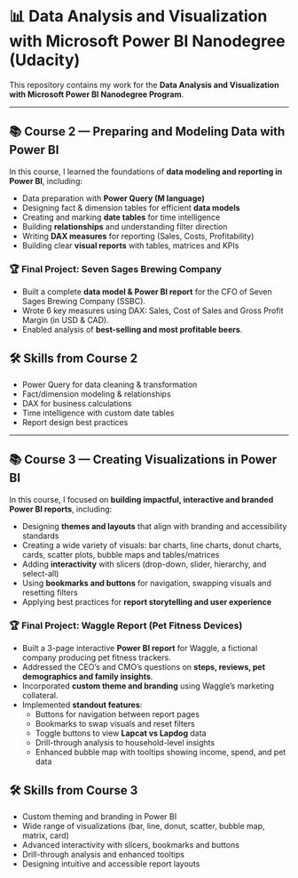 # 📊 Data Analysis and Visualization with Microsoft Power BI Nanodegree (Udacity)

This repository contains my work for the **Data Analysis and Visualization with Microsoft Power BI Nanodegree Program**. 

---

## 📚 Course 2 — Preparing and Modeling Data with Power BI

In this course, I learned the foundations of **data modeling and reporting in Power BI**, including:  

- Data preparation with **Power Query (M language)**  
- Designing fact & dimension tables for efficient **data models**  
- Creating and marking **date tables** for time intelligence  
- Building **relationships** and understanding filter direction  
- Writing **DAX measures** for reporting (Sales, Costs, Profitability)  
- Building clear **visual reports** with tables, matrices and KPIs  

### 🏆 Final Project: Seven Sages Brewing Company  
- Built a complete **data model & Power BI report** for the CFO of Seven Sages Brewing Company (SSBC).  
- Wrote 6 key measures using DAX: Sales, Cost of Sales and Gross Profit Margin (in USD & CAD).  
- Enabled analysis of **best-selling and most profitable beers**.  

## 🛠 Skills from Course 2 
- Power Query for data cleaning & transformation  
- Fact/dimension modeling & relationships  
- DAX for business calculations  
- Time intelligence with custom date tables  
- Report design best practices  

---

## 📚 Course 3 — Creating Visualizations in Power BI

In this course, I focused on **building impactful, interactive and branded Power BI reports**, including:  

- Designing **themes and layouts** that align with branding and accessibility standards  
- Creating a wide variety of visuals: bar charts, line charts, donut charts, cards, scatter plots, bubble maps and tables/matrices  
- Adding **interactivity** with slicers (drop-down, slider, hierarchy, and select-all)  
- Using **bookmarks and buttons** for navigation, swapping visuals and resetting filters  
- Applying best practices for **report storytelling and user experience**  

### 🏆 Final Project: Waggle Report (Pet Fitness Devices)  
- Built a 3-page interactive **Power BI report** for Waggle, a fictional company producing pet fitness trackers.  
- Addressed the CEO’s and CMO’s questions on **steps, reviews, pet demographics and family insights**.  
- Incorporated **custom theme and branding** using Waggle’s marketing collateral.  
- Implemented **standout features**:  
  - Buttons for navigation between report pages  
  - Bookmarks to swap visuals and reset filters  
  - Toggle buttons to view **Lapcat vs Lapdog** data  
  - Drill-through analysis to household-level insights  
  - Enhanced bubble map with tooltips showing income, spend, and pet data  

## 🛠 Skills from Course 3  
- Custom theming and branding in Power BI  
- Wide range of visualizations (bar, line, donut, scatter, bubble map, matrix, card)  
- Advanced interactivity with slicers, bookmarks and buttons  
- Drill-through analysis and enhanced tooltips  
- Designing intuitive and accessible report layouts 
